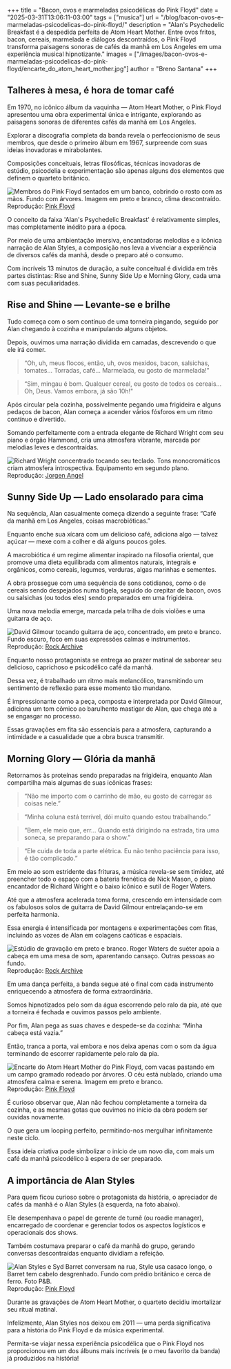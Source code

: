 +++
title = "Bacon, ovos e marmeladas psicodélicas do Pink Floyd"
date = "2025-03-31T13:06:11-03:00"
tags = ["musica"]
url = "/blog/bacon-ovos-e-marmeladas-psicodelicas-do-pink-floyd/"
description = "Alan's Psychedelic Breakfast é a despedida perfeita de Atom Heart Mother. Entre ovos fritos, bacon, cereais, marmelada e diálogos descontraídos, o Pink Floyd transforma paisagens sonoras de cafés da manhã em Los Angeles em uma experiência musical hipnotizante."
images = ["/images/bacon-ovos-e-marmeladas-psicodelicas-do-pink-floyd/encarte_do_atom_heart_mother.jpg"]
author = "Breno Santana"
+++

## Talheres à mesa, é hora de tomar café

Em 1970, no icônico álbum da vaquinha — Atom Heart Mother, o Pink Floyd apresentou uma obra experimental única e intrigante, explorando as paisagens sonoras de diferentes cafés da manhã em Los Angeles.

Explorar a discografia completa da banda revela o perfeccionismo de seus membros, que desde o primeiro álbum em 1967, surpreende com suas ideias inovadoras e mirabolantes.

Composições conceituais, letras filosóficas, técnicas inovadoras de estúdio, psicodelia e experimentação são apenas alguns dos elementos que definem o quarteto britânico.

![Membros do Pink Floyd sentados em um banco, cobrindo o rosto com as mãos. Fundo com árvores. Imagem em preto e branco, clima descontraído.](/images/bacon-ovos-e-marmeladas-psicodelicas-do-pink-floyd/banda_reunida.jpg)
Reprodução: [Pink Floyd](https://pinkfloyd.com)

O conceito da faixa 'Alan's Psychedelic Breakfast' é relativamente simples, mas completamente inédito para a época.

Por meio de uma ambientação imersiva, encantadoras melodias e a icônica narração de Alan Styles, a composição nos leva a vivenciar a experiência de diversos cafés da manhã, desde o preparo até o consumo.

Com incríveis 13 minutos de duração, a suíte conceitual é dividida em três partes distintas: Rise and Shine, Sunny Side Up e Morning Glory, cada uma com suas peculiaridades.

## Rise and Shine — Levante-se e brilhe

Tudo começa com o som contínuo de uma torneira pingando, seguido por Alan chegando à cozinha e manipulando alguns objetos.

Depois, ouvimos uma narração dividida em camadas, descrevendo o que ele irá comer.

> “Oh, uh, meus flocos, então, uh, ovos mexidos, bacon, salsichas, tomates... Torradas, café... Marmelada, eu gosto de marmelada!”

> “Sim, mingau é bom. Qualquer cereal, eu gosto de todos os cereais... Oh, Deus. Vamos embora, já são 10h!"

Após circular pela cozinha, possivelmente pegando uma frigideira e alguns pedaços de bacon, Alan começa a acender vários fósforos em um ritmo contínuo e divertido.

Somando perfeitamente com a entrada elegante de Richard Wright com seu piano e órgão Hammond, cria uma atmosfera vibrante, marcada por melodias leves e descontraídas.

![Richard Wright concentrado tocando seu teclado. Tons monocromáticos criam atmosfera introspectiva. Equipamento em segundo plano.](/images/bacon-ovos-e-marmeladas-psicodelicas-do-pink-floyd/richard_wright_no_estudio.jpg)
Reprodução: [Jorgen Angel](https://www.angel.dk/)

## Sunny Side Up — Lado ensolarado para cima

Na sequência, Alan casualmente começa dizendo a seguinte frase: “Café da manhã em Los Angeles, coisas macrobióticas.”

Enquanto enche sua xícara com um delicioso café, adiciona algo — talvez açúcar — mexe com a colher e dá alguns poucos goles.

A macrobiótica é um regime alimentar inspirado na filosofia oriental, que promove uma dieta equilibrada com alimentos naturais, integrais e orgânicos, como cereais, legumes, verduras, algas marinhas e sementes.

A obra prossegue com uma sequência de sons cotidianos, como o de cereais sendo despejados numa tigela, seguido do crepitar de bacon, ovos ou salsichas (ou todos eles) sendo preparados em uma frigideira.

Uma nova melodia emerge, marcada pela trilha de dois violões e uma guitarra de aço.

![David Gilmour tocando guitarra de aço, concentrado, em preto e branco. Fundo escuro, foco em suas expressões calmas e instrumentos.](/images/bacon-ovos-e-marmeladas-psicodelicas-do-pink-floyd/david_gilmour_com_guitarra_steel.jpg)
Reprodução: [Rock Archive](https://www.rockarchive.com/prints/p/pink-floyd-pf048jf/)

Enquanto nosso protagonista se entrega ao prazer matinal de saborear seu delicioso, caprichoso e psicodélico café da manhã.

Dessa vez, é trabalhado um ritmo mais melancólico, transmitindo um sentimento de reflexão para esse momento tão mundano.

É impressionante como a peça, composta e interpretada por David Gilmour, adiciona um tom cômico ao barulhento mastigar de Alan, que chega até a se engasgar no processo.

Essas gravações em fita são essenciais para a atmosfera, capturando a intimidade e a casualidade que a obra busca transmitir.

## Morning Glory — Glória da manhã

Retornamos às proteínas sendo preparadas na frigideira, enquanto Alan compartilha mais algumas de suas icônicas frases:

> “Não me importo com o carrinho de mão, eu gosto de carregar as coisas nele.”

> “Minha coluna está terrível, dói muito quando estou trabalhando.”

> “Bem, ele meio que, err... Quando está dirigindo na estrada, tira uma soneca, se preparando para o show.”

> “Ele cuida de toda a parte elétrica. Eu não tenho paciência para isso, é tão complicado.”

Em meio ao som estridente das frituras, a música revela-se sem timidez, até preencher todo o espaço com a bateria frenética de Nick Mason, o piano encantador de Richard Wright e o baixo icônico e sutil de Roger Waters.

Até que a atmosfera acelerada toma forma, crescendo em intensidade com os fabulosos solos de guitarra de David Gilmour entrelaçando-se em perfeita harmonia.

Essa energia é intensificada por montagens e experimentações com fitas, incluindo as vozes de Alan em colagens caóticas e espaciais.

![Estúdio de gravação em preto e branco. Roger Waters de suéter apoia a cabeça em uma mesa de som, aparentando cansaço. Outras pessoas ao fundo.](/images/bacon-ovos-e-marmeladas-psicodelicas-do-pink-floyd/roger_waters_no_estudio.jpg)
Reprodução: [Rock Archive](https://www.rockarchive.com/prints/p/pink-floyd-pf009jf/)

Em uma dança perfeita, a banda segue até o final com cada instrumento enriquecendo a atmosfera de forma extraordinária.

Somos hipnotizados pelo som da água escorrendo pelo ralo da pia, até que a torneira é fechada e ouvimos passos pelo ambiente.

Por fim, Alan pega as suas chaves e despede-se da cozinha: “Minha cabeça está vazia.”

Então, tranca a porta, vai embora e nos deixa apenas com o som da água terminando de escorrer rapidamente pelo ralo da pia.

![Encarte do Atom Heart Mother do Pink Floyd, com vacas pastando em um campo gramado rodeado por árvores. O céu está nublado, criando uma atmosfera calma e serena. Imagem em preto e branco.](/images/bacon-ovos-e-marmeladas-psicodelicas-do-pink-floyd/encarte_do_atom_heart_mother.jpg)
Reprodução: [Pink Floyd](https://pinkfloyd.com)

É curioso observar que, Alan não fechou completamente a torneira da cozinha, e as mesmas gotas que ouvimos no início da obra podem ser ouvidas novamente.

O que gera um looping perfeito, permitindo-nos mergulhar infinitamente neste ciclo.

Essa ideia criativa pode simbolizar o início de um novo dia, com mais um café da manhã psicodélico à espera de ser preparado.

## A importância de Alan Styles

Para quem ficou curioso sobre o protagonista da história, o apreciador de cafés da manhã é o Alan Styles (à esquerda, na foto abaixo).

Ele desempenhava o papel de gerente de turnê (ou roadie manager), encarregado de coordenar e gerenciar todos os aspectos logísticos e operacionais dos shows.

Também costumava preparar o café da manhã do grupo, gerando conversas descontraídas enquanto dividiam a refeição.

![Alan Styles e Syd Barret conversam na rua, Style usa casaco longo, o Barret tem cabelo desgrenhado. Fundo com prédio britânico e cerca de ferro. Foto P&B.](/images/bacon-ovos-e-marmeladas-psicodelicas-do-pink-floyd/alan_styles_e_syd_barret.jpg)
Reprodução: [Pink Floyd](https://pinkfloyd.com)

Durante as gravações de Atom Heart Mother, o quarteto decidiu imortalizar seu ritual matinal.

Infelizmente, Alan Styles nos deixou em 2011 — uma perda significativa para a história do Pink Floyd e da música experimental.

Permita-se viajar nessa experiência psicodélica que o Pink Floyd nos proporcionou em um dos álbuns mais incríveis (e o meu favorito da banda) já produzidos na história!